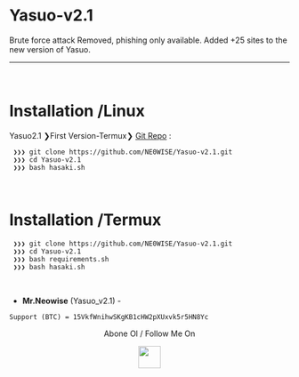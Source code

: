 # Yasuo-v2.1

Brute force attack Removed, phishing only available. Added +25 sites to the new version of Yasuo.

---

<br>

# Installation /Linux

Yasuo2.1 ❯First Version-Termux❯ [Git Repo](https://github.com/NE0WISE/yasuo.git)  :

```
 ❯❯❯ git clone https://github.com/NE0WISE/Yasuo-v2.1.git
 ❯❯❯ cd Yasuo-v2.1
 ❯❯❯ bash hasaki.sh
```

<br>

# Installation /Termux

```
 ❯❯❯ git clone https://github.com/NE0WISE/Yasuo-v2.1.git
 ❯❯❯ cd Yasuo-v2.1
 ❯❯❯ bash requirements.sh
 ❯❯❯ bash hasaki.sh
```

<br>

- **Mr.Neowise** (Yasuo_v2.1) - 

`Support (BTC) = 15VkfWnihwSKgKB1cHW2pXUxvk5r5HN8Yc`





<p align="center">
  Abone Ol / Follow Me On
</p>
<p align="center">
  <a href="http://youtube.com/channel/UCYeFf4gpfaDgPHDzKVshmNg/">
    <img src="https://github.com/th3unkn0n/extra/blob/master/.img/yt.png" width="40" height="40">
  </a>

